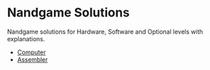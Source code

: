 # Nandgame Solutions
Nandgame solutions for Hardware, Software and Optional levels with explanations.
- [Computer](Solutions/Computer/computer_levels.md)
- [Assembler](Solutions/Assembler/assembler_levels.md)